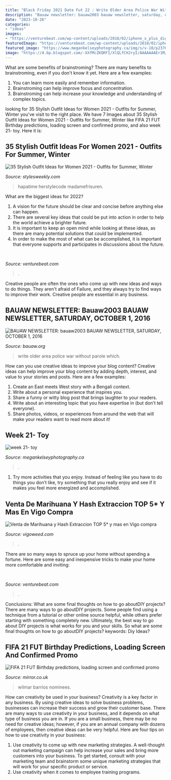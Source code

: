 ```yaml
---
title: "Black Friday 2021 Date Fut 22 : Write Older Area Police War Without Parole Which"
description: "Bauaw newsletter: bauaw2003 bauaw newsletter, saturday, october 1, 2016"
date: "2023-10-26"
categories:
- "ideas"
images:
- "https://venturebeat.com/wp-content/uploads/2018/02/iphone_x_plus_digitizer.jpg?w=499"
featuredImage: "https://venturebeat.com/wp-content/uploads/2018/02/iphone_x_plus_digitizer.jpg?w=499"
featured_image: "https://www.megankelseyphotography.ca/img/s/v-10/p2370159297-5.jpg"
image: "https://4.bp.blogspot.com/-XXfMcZKQRFI/XlQLfCHJryI/AAAAAAAEr1M/-e9P1h9K6vU8RPmsgfHlqSBUF356x36xgCK4BGAYYCw/s1600/peace-sq.png"
---
```



What are some benefits of brainstroming?
There are many benefits to brainstroming, even if you don't know it yet. Here are a few examples: 
1. You can learn more easily and remember information. 
2. Brainstroming can help improve focus and concentration. 
3. Brainstroming can help increase your knowledge and understanding of complex topics.

	

		
looking for 35 Stylish Outfit Ideas for Women 2021 - Outfits for Summer, Winter you've visit to the right place. We have 7 Images about 35 Stylish Outfit Ideas for Women 2021 - Outfits for Summer, Winter like FIFA 21 FUT Birthday predictions, loading screen and confirmed promo,  and also week 21- toy. Here it is:
		
    
## 35 Stylish Outfit Ideas For Women 2021 - Outfits For Summer, Winter

<img loading=lazy src="https://stylesweekly.com/wp-content/uploads/2016/12/Trendy-Outfit-Ideas_04.jpg" onerror="this.onerror=null;this.src='https://tse4.mm.bing.net/th?id=OIP.pbCqjpdL6DWuzWNk44WQQAHaOm&amp;pid=15.1';" alt="35 Stylish Outfit Ideas for Women 2021 - Outfits for Summer, Winter">

_Source: stylesweekly.com_

>hapatime herstylecode madamefrisuren. 

	

What are the biggest ideas for 2022?
1. A vision for the future should be clear and concise before anything else can happen. 
2. There are several key ideas that could be put into action in order to help the world achieve a brighter future. 
3. It is important to keep an open mind while looking at these ideas, as there are many potential solutions that could be implemented. 
4. In order to make the most of what can be accomplished, it is important that everyone supports and participates in discussions about the future.

    
## 

<img loading=lazy src="https://venturebeat.com/wp-content/uploads/2018/02/iphone_x_plus_digitizer.jpg?w=499" onerror="this.onerror=null;this.src='https://tse3.mm.bing.net/th?id=OIP.R3A-roaQ30_whC-sdJRS2QHaI7&amp;pid=15.1';" alt="">

_Source: venturebeat.com_

>. 

	

Creative people are often the ones who come up with new ideas and ways to do things. They aren't afraid of Failure, and they always try to find ways to improve their work. Creative people are essential in any business.

    
## BAUAW NEWSLETTER: Bauaw2003 BAUAW NEWSLETTER, SATURDAY, OCTOBER 1, 2016

<img loading=lazy src="https://4.bp.blogspot.com/-XXfMcZKQRFI/XlQLfCHJryI/AAAAAAAEr1M/-e9P1h9K6vU8RPmsgfHlqSBUF356x36xgCK4BGAYYCw/s1600/peace-sq.png" onerror="this.onerror=null;this.src='https://tse1.mm.bing.net/th?id=OIP.RUoqtzxJWOTtm9moMjro1AHaHa&amp;pid=15.1';" alt="BAUAW NEWSLETTER: bauaw2003 BAUAW NEWSLETTER, SATURDAY, OCTOBER 1, 2016">

_Source: bauaw.org_

>write older area police war without parole which. 

	

How can you use creative ideas to improve your blog content?
Creative ideas can help improve your blog content by adding depth, interest, and value to your stories and posts. Here are a few examples:
1. Create an East meets West story with a Bengali context.
2. Write about a personal experience that inspires you.
3. Share a funny or witty blog post that brings laughter to your readers.
4. Write about an interesting topic that you have expertise in (but don’t tell everyone).  
5. Share photos, videos, or experiences from around the web that will make your readers want to read more about it!

    
## Week 21- Toy

<img loading=lazy src="https://www.megankelseyphotography.ca/img/s/v-10/p2370159297-5.jpg" onerror="this.onerror=null;this.src='https://tse4.mm.bing.net/th?id=OIP.yb8z5DAaGLD0fRIOjsC6iwHaEb&amp;pid=15.1';" alt="week 21- toy">

_Source: megankelseyphotography.ca_

>. 

	

1. Try more activities that you enjoy. Instead of feeling like you have to do things you don’t like, try something that you really enjoy and see if it makes you feel more energized and accomplished. 

    
## Venta De Marihuana Y Hash Extraccion TOP 5* Y Mas En Vigo Compra

<img loading=lazy src="https://vigoweed.com/wp-content/uploads/2021/08/felicidad-al-consumir-cannabis-1024x536-1-768x402.jpg" onerror="this.onerror=null;this.src='https://tse3.mm.bing.net/th?id=OIP.ccAt257sLRPLi3Ddhp_S8AHaD4&amp;pid=15.1';" alt="Venta de Marihuana y Hash Extraccion TOP 5* y mas en Vigo compra">

_Source: vigoweed.com_

>. 

	

There are so many ways to spruce up your home without spending a fortune. Here are some easy and inexpensive tricks to make your home more comfortable and inviting:

    
## 

<img loading=lazy src="https://venturebeat.com/wp-content/uploads/2020/01/Screen-Shot-2020-01-22-at-5.47.09-AM.png?w=800" onerror="this.onerror=null;this.src='https://tse2.mm.bing.net/th?id=OIP.nQqywE44EIRaVKFQGLmk-AHaD6&amp;pid=15.1';" alt="">

_Source: venturebeat.com_

>. 

	

Conclusions: What are some final thoughts on how to go aboutDIY projects?
There are many ways to go aboutDIY projects. Some people find using a technique from a tutorial or other online source helpful, while others prefer starting with something completely new. Ultimately, the best way to go about DIY projects is what works for you and your skills. So what are some final thoughts on how to go aboutDIY projects? keywords: Diy Ideas?

    
## FIFA 21 FUT Birthday Predictions, Loading Screen And Confirmed Promo

<img loading=lazy src="https://i2-prod.mirror.co.uk/incoming/article23775559.ece/ALTERNATES/s615/0_FIFA-21-Ultimate-Team-true-cost-response-EA.png" onerror="this.onerror=null;this.src='https://tse3.mm.bing.net/th?id=OIP.cInPNFyR5N-Xn5wLUNbJxAHaE7&amp;pid=15.1';" alt="FIFA 21 FUT Birthday predictions, loading screen and confirmed promo">

_Source: mirror.co.uk_

>wilmar barrios nominees. 

	

How can creativity be used in your business?
Creativity is a key factor in any business. By using creative ideas to solve business problems, businesses can increase their success and grow their customer base. There are many ways to use creativity in your business, and it depends on what type of business you are in. If you are a small business, there may be no need for creative ideas; however, if you are an annual company with dozens of employees, then creative ideas can be very helpful. Here are four tips on how to use creativity in your business: 
1) Use creativity to come up with new marketing strategies. A well-thought out marketing campaign can help increase your sales and bring more customers into your business. To get started, consult with your marketing team and brainstorm some unique marketing strategies that will work for your specific product or service. 
2) Use creativity when it comes to employee training programs.

